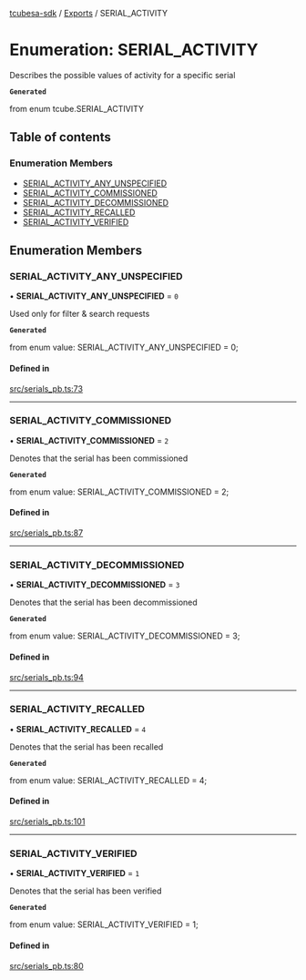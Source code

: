 [tcubesa-sdk](../README.md) / [Exports](../modules.md) / SERIAL\_ACTIVITY

# Enumeration: SERIAL\_ACTIVITY

Describes the possible values of activity for a specific serial

**`Generated`**

from enum tcube.SERIAL_ACTIVITY

## Table of contents

### Enumeration Members

- [SERIAL\_ACTIVITY\_ANY\_UNSPECIFIED](SERIAL_ACTIVITY.md#serial_activity_any_unspecified)
- [SERIAL\_ACTIVITY\_COMMISSIONED](SERIAL_ACTIVITY.md#serial_activity_commissioned)
- [SERIAL\_ACTIVITY\_DECOMMISSIONED](SERIAL_ACTIVITY.md#serial_activity_decommissioned)
- [SERIAL\_ACTIVITY\_RECALLED](SERIAL_ACTIVITY.md#serial_activity_recalled)
- [SERIAL\_ACTIVITY\_VERIFIED](SERIAL_ACTIVITY.md#serial_activity_verified)

## Enumeration Members

### SERIAL\_ACTIVITY\_ANY\_UNSPECIFIED

• **SERIAL\_ACTIVITY\_ANY\_UNSPECIFIED** = ``0``

Used only for filter & search requests

**`Generated`**

from enum value: SERIAL_ACTIVITY_ANY_UNSPECIFIED = 0;

#### Defined in

[src/serials_pb.ts:73](https://github.com/TCUBEAI-TECHNOLOGIES-PRIVATE-LIMITED/ts-sdk/blob/d89536e/src/serials_pb.ts#L73)

___

### SERIAL\_ACTIVITY\_COMMISSIONED

• **SERIAL\_ACTIVITY\_COMMISSIONED** = ``2``

Denotes that the serial has been commissioned

**`Generated`**

from enum value: SERIAL_ACTIVITY_COMMISSIONED = 2;

#### Defined in

[src/serials_pb.ts:87](https://github.com/TCUBEAI-TECHNOLOGIES-PRIVATE-LIMITED/ts-sdk/blob/d89536e/src/serials_pb.ts#L87)

___

### SERIAL\_ACTIVITY\_DECOMMISSIONED

• **SERIAL\_ACTIVITY\_DECOMMISSIONED** = ``3``

Denotes that the serial has been decommissioned

**`Generated`**

from enum value: SERIAL_ACTIVITY_DECOMMISSIONED = 3;

#### Defined in

[src/serials_pb.ts:94](https://github.com/TCUBEAI-TECHNOLOGIES-PRIVATE-LIMITED/ts-sdk/blob/d89536e/src/serials_pb.ts#L94)

___

### SERIAL\_ACTIVITY\_RECALLED

• **SERIAL\_ACTIVITY\_RECALLED** = ``4``

Denotes that the serial has been recalled

**`Generated`**

from enum value: SERIAL_ACTIVITY_RECALLED = 4;

#### Defined in

[src/serials_pb.ts:101](https://github.com/TCUBEAI-TECHNOLOGIES-PRIVATE-LIMITED/ts-sdk/blob/d89536e/src/serials_pb.ts#L101)

___

### SERIAL\_ACTIVITY\_VERIFIED

• **SERIAL\_ACTIVITY\_VERIFIED** = ``1``

Denotes that the serial has been verified

**`Generated`**

from enum value: SERIAL_ACTIVITY_VERIFIED = 1;

#### Defined in

[src/serials_pb.ts:80](https://github.com/TCUBEAI-TECHNOLOGIES-PRIVATE-LIMITED/ts-sdk/blob/d89536e/src/serials_pb.ts#L80)
